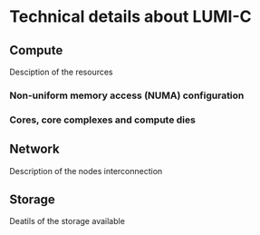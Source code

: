 # Technical details about LUMI-C

## Compute

Desciption of the resources

### Non-uniform memory access (NUMA) configuration


### Cores, core complexes and compute dies


## Network

Description of the nodes interconnection

## Storage

Deatils of the storage available

